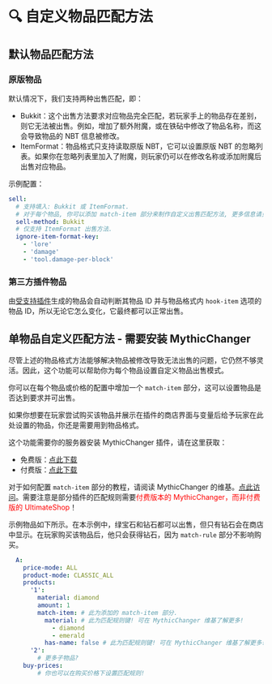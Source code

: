 # 🔍 自定义物品匹配方法

## 默认物品匹配方法

### 原版物品

默认情况下，我们支持两种出售匹配，即：

* Bukkit：这个出售方法要求对应物品完全匹配，若玩家手上的物品存在差别，则它无法被出售。例如，增加了额外附魔，或在铁砧中修改了物品名称，而这会导致物品的 NBT 信息被修改。
* ItemFormat：物品格式只支持读取原版 NBT，它可以设置原版 NBT 的忽略列表。如果你在忽略列表里加入了附魔，则玩家仍可以在修改名称或添加附魔后出售对应物品。

示例配置：

``` YAML
sell:
  # 支持填入: Bukkit 或 ItemFormat.
  # 对于每个物品, 你可以添加 match-item 部分来制作自定义出售匹配方法, 更多信息请见 Wiki.
  sell-method: Bukkit
  # 仅支持 ItemFormat 出售方法.
  ignore-item-format-key:
    - 'lore' 
    - 'damage'
    - 'tool.damage-per-block'
```

### 第三方插件物品

由[受支持插件]()生成的物品会自动判断其物品 ID 并与物品格式内 `hook-item`  选项的物品 ID，所以无论它怎么变化，它最终都可以正常出售。

## 单物品自定义匹配方法 - 需要安装 MythicChanger

尽管上述的物品格式方法能够解决物品被修改导致无法出售的问题，它仍然不够灵活。因此，这个功能可以帮助你为每个物品设置自定义物品出售模式。

你可以在每个物品或价格的配置中增加一个 `match-item` 部分，这可以设置物品是否达到要求并可出售。

如果你想要在玩家尝试购买该物品并展示在插件的商店界面与变量后给予玩家在此处设置的物品，你还是需要用到物品格式。

这个功能需要你的服务器安装 MythicChanger 插件，请在这里获取：

* 免费版：[点此下载](https://www.spigotmc.org/resources/mythicchanger-match-and-modify-all-your-items-without-trouble-1-14-1-21.98523/)
* 付费版：[点此下载](https://www.spigotmc.org/resources/mythicchanger-premium-match-and-modify-all-your-items-without-trouble-1-14-1-21.115913/)

对于如何配置 `match-item` 部分的教程，请阅读 MythicChanger 的维基。[点此访问](https://mythicchanger.superiormc.cn/configs/match-item)。需要注意是部分插件的匹配规则需要<font color="red">付费版本的 MythicChanger，而非付费版的 UltimateShop</font>！

示例物品如下所示。在本示例中，绿宝石和钻石都可以出售，但只有钻石会在商店中显示。在玩家购买该物品后，他只会获得钻石，因为 `match-rule` 部分不影响购买。

``` YAML
  A:
    price-mode: ALL
    product-mode: CLASSIC_ALL
    products:
      '1':
        material: diamond
        amount: 1
        match-item: # 此为添加的 match-item 部分.
          material: # 此为匹配规则键! 可在 MythicChanger 维基了解更多!
            - diamond
            - emerald
          has-name: false # 此为匹配规则键! 可在 MythicChanger 维基了解更多!
      '2':
        # 更多子物品?
    buy-prices:
        # 你也可以在购买价格下设置匹配规则!
```